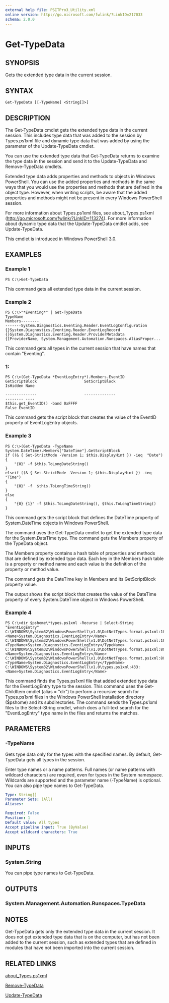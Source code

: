 ```yaml
---
external help file: PSITPro3_Utility.xml
online version: http://go.microsoft.com/fwlink/?LinkID=217033
schema: 2.0.0
---
```


# Get-TypeData
## SYNOPSIS
Gets the extended type data in the current session.

## SYNTAX

```
Get-TypeData [[-TypeName] <String[]>]
```

## DESCRIPTION
The Get-TypeData cmdlet gets the extended type data in the current session.
This includes type data that was added to the session by Types.ps1xml file and dynamic type data that was added by using the parameter of the Update-TypeData cmdlet.

You can use the extended type data that Get-TypeData returns to examine the type data in the session and send it to the Update-TypeData and Remove-TypeData cmdlets.

Extended type data adds properties and methods to objects in Windows PowerShell.
You can use the added properties and methods in the same ways that you would use the properties and methods that are defined in the object type.
However, when writing scripts, be aware that the added properties and methods might not be present in every Windows PowerShell session.

For more information about Types.ps1xml files, see about_Types.ps1xml (http://go.microsoft.com/fwlink/?LinkID=113274).
For more information about dynamic type data that the Update-TypeData cmdlet adds, see Update-TypeData.

This cmdlet is introduced in Windows PowerShell 3.0.

## EXAMPLES

### Example 1
```
PS C:\>Get-TypeData
```

This command gets all extended type data in the current session.

### Example 2
```
PS C:\>"*Eventing*" | Get-TypeData
TypeName                                                              Members--------                                                              -------System.Diagnostics.Eventing.Reader.EventLogConfiguration              {}System.Diagnostics.Eventing.Reader.EventLogRecord                    {}System.Diagnostics.Eventing.Reader.ProviderMetadata                   {[ProviderName, System.Management.Automation.Runspaces.AliasProper...
```

This command gets all types in the current session that have names that contain "Eventing".

### 1:
```
PS C:\>(Get-TypeData *EventLogEntry*).Members.EventID
GetScriptBlock                     SetScriptBlock                                               IsHidden Name

--------------                     --------------                                               -------- ----
$this.get_EventID() -band 0xFFFF                                                                   False EventID
```

This command gets the script block that creates the value of the EventID property of EventLogEntry objects.

### Example 3
```
PS C:\>(Get-TypeData -TypeName System.DateTime).Members["DateTime"].GetScriptBlock
if ((& { Set-StrictMode -Version 1; $this.DisplayHint }) -ieq  "Date")                    
{                        
    "{0}" -f $this.ToLongDateString()                    
}
elseif ((& { Set-StrictMode -Version 1; $this.DisplayHint }) -ieq "Time")                    
{                        
    "{0}" -f  $this.ToLongTimeString()                    
}                    
else                    
{                        
    "{0} {1}" -f $this.ToLongDateString(), $this.ToLongTimeString()                    
}
```

This command gets the script block that defines the DateTime property of System.DateTime objects in Windows PowerShell.

The command uses the Get-TypeData cmdlet to get the extended type data for the System.DataTime type.
The command gets the Members property of the TypeData object.

The Members property contains  a hash table of properties and methods that are defined by extended type data.
Each key in the Members hash table is a property or method name and each value is the definition of the property or method value.

The command gets the DateTime key in Members and its GetScriptBlock property value.

The output shows the script block that creates the value of the DateTime property of every System.DateTime object in Windows PowerShell.

### Example 4
```
PS C:\>dir $pshome\*types.ps1xml -Recurse | Select-String "EventLogEntry"
C:\WINDOWS\System32\WindowsPowerShell\v1.0\DotNetTypes.format.ps1xml:180: 
<Name>System.Diagnostics.EventLogEntry</Name>
C:\WINDOWS\System32\WindowsPowerShell\v1.0\DotNetTypes.format.ps1xml:182: 
<TypeName>System.Diagnostics.EventLogEntry</TypeName>
C:\WINDOWS\System32\WindowsPowerShell\v1.0\DotNetTypes.format.ps1xml:801: 
<Name>System.Diagnostics.EventLogEntry</Name>
C:\WINDOWS\System32\WindowsPowerShell\v1.0\DotNetTypes.format.ps1xml:803: 
<TypeName>System.Diagnostics.EventLogEntry</TypeName>
C:\WINDOWS\System32\WindowsPowerShell\v1.0\types.ps1xml:433: 
<Name>System.Diagnostics.EventLogEntry</Name>
```

This command finds the Types.ps1xml file that added extended type data for the EventLogEntry type to the session.
This command uses the Get-ChildItem cmdlet (alias = "dir") to perform a recursive search for Types.ps1xml files in the Windows PowerShell installation directory ($pshome) and its subdirectories.
The command sends the Types.ps1xml files to the Select-String cmdlet, which does a full-text search for the "EventLogEntry" type name in the files and returns the matches.

## PARAMETERS

### -TypeName
Gets type data only for the types with the specified names.
By default, Get-TypeData gets all types in the session.

Enter type names or a name patterns.
Full names (or name patterns with wildcard characters) are required, even for types in the System namespace.
Wildcards are supported and the parameter name (-TypeName) is optional.
You can also pipe type names to Get-TypeData.

```yaml
Type: String[]
Parameter Sets: (All)
Aliases: 

Required: False
Position: 1
Default value: All types
Accept pipeline input: True (ByValue)
Accept wildcard characters: True
```

## INPUTS

### System.String
You can pipe type names to Get-TypeData.

## OUTPUTS

### System.Management.Automation.Runspaces.TypeData

## NOTES
Get-TypeData gets only the extended type data in the current session.
It does not get extended type data that is on the computer, but has not been added to the current session, such as extended types that are defined in modules that have not been imported into the current session.

## RELATED LINKS

[about_Types.ps1xml](bc879777-5cd6-45a9-96d8-ebe099b95456)

[Remove-TypeData](2effc965-1fc3-4970-85b6-59dabea81ede)

[Update-TypeData](49b1dd7e-9309-428c-8acf-a917cb850b4b)

